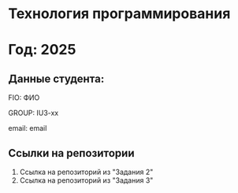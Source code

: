 # Технология программирования
# Год: 2025

## Данные студента:

FIO: ФИО

GROUP: IU3-xx

email: email

## Ссылки на репозитории



1. Ссылка на репозиторий из "Задания 2"
2. Ссылка на репозиторий из "Задания 3"


